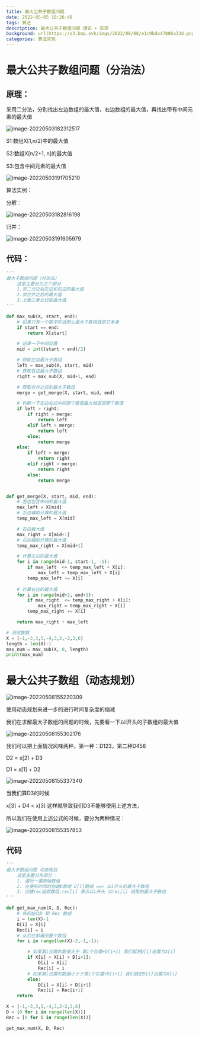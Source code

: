 ```yaml
---
title: 最大公共子数组问题
date: 2022-05-05 10:26:48
tags: 算法
description: 最大公共子数组问题 理论 + 实现
background: url(https://s3.bmp.ovh/imgs/2022/08/08/e1c9bda47806a33d.png)
categories: 算法实现
---
```


# 最大公共子数组问题（分治法）

## 原理：

采用二分法，分别找出左边数组的最大值，右边数组的最大值，再找出带有中间元素的最大值

![image-20220503182312517](https://s2.loli.net/2022/11/05/6CVvkBZbnUjQLxl.png)

S1:数组X[1,n/2]中的最大值

S2:数组X[n/2+1, n]的最大值

S3:包含中间元素的最大值

![image-20220503191705210](https://s2.loli.net/2022/11/05/mHcdLOn2s69xAZN.png)

算法实例：

分解：

![image-20220503182816198](https://s2.loli.net/2022/11/05/n4jQBurygYzVpev.png)



归并：

![image-20220503191605979](https://s2.loli.net/2022/11/05/BXgPn7Npch6QvAD.png)



## 代码：

```python
'''
最大子数组问题（分治法）
    这里主要分为三个部分
    1.求二分之后左边和右边的最大值
    2.求合并之后的最大值
    3.上面三者比较取最大值
'''

def max_sub(X, start, end):
    # 如果只有一个数字的话那么最大子数组就是它本身
    if start == end:
        return X[start]

    # 记录一下中间位置
    mid = int((start + end)/2)

    # 获取左边最大子数组
    left = max_sub(X, start, mid)
    # 获取右边最大子数组
    right = max_sub(X, mid+1, end)

    # 获取合并之后的最大子数组
    merge = get_merge(X, start, mid, end)

    # 判断一下左边右边中间那个数值最大就返回那个数值
    if left > right:
        if right > merge:
            return left
        elif left > merge:
            return left
        else:
            return merge
    else:
        if left > merge:
            return right
        elif right > merge:
            return right
        else:
            return merge


def get_merge(X, start, mid, end):
    # 左边包含中间的最大值
    max_left = X[mid]
    # 左边辅助计算的最大值
    temp_max_left = X[mid]

    # 右边最大值
    max_right = X[mid+1]
    # 右边辅助计算的最大值
    temp_max_right = X[mid+1]

    # 计算左边的最大值
    for i in range(mid-1, start-1, -1):
        if max_left  <= temp_max_left + X[i]:
            max_left = temp_max_left + X[i]
        temp_max_left += X[i]
    
    # 计算右边的最大值
    for i in range(mid+2, end+1):
        if max_right  <= temp_max_right + X[i]:
            max_right = temp_max_right + X[i]
        temp_max_right += X[i]   

    return max_right + max_left 

# 测试数据
X = [-1,-3,3,5,-4,3,2,-2,3,6]
length = len(X)-1
max_num = max_sub(X, 0, length)
print(max_num)
```

# 最大公共子数组（动态规划）

![image-20220508155220309](https://s2.loli.net/2022/11/05/WmT2qQFOePrc8CA.png)

使用动态规划来进一步的进行时间复杂度的缩减

我们在求解最大子数组的问题的时候，先要看一下以i开头的子数组的最大值

![image-20220508155302176](https://s2.loli.net/2022/11/05/yZcm7OpPgQnUiRK.png)

我们可以把上面情况风味两种，第一种：D123，第二种D456

D2 = x[2] + D3

D1 = x[1] + D2





![image-20220508155337340](https://s2.loli.net/2022/11/05/1eh9xYCaQdFsnPM.png)

当我们算D3的时候

x[3] + D4 < x[3] 这样就导致我们D3不能够使用上述方法，

所以我们在使用上述公式的时候，要分为两种情况：

![image-20220508155357853](https://s2.loli.net/2022/11/05/Ja4wvGAcsBiXnkO.png)

## 代码

```python
'''
最大子数组问题 动态规划
    这里主要分为部分：
    1. 遍历一遍原始数组
    2. 在便利的同时创建D数组 D[i]数组 ==> 以i开头的最大子数组
    3. 创建rec追踪数组,rec[i] 表示以i开头 以rec[i] 结尾的最大子数组
'''

def get_max_num(X, D, Rec):
    # 先初始化D 和 Rec 数组
    i = len(X)-1
    D[i] = X[i]
    Rec[i] = i
    # 从后往前遍历整个数组
    for i in range(len(X)-2,-1,-1):

        # 如果第i位置的数据大于 第i个位置+D[i+1] 我们就把D[i]设置为X[i]
        if X[i] > X[i] + D[i+1]:
            D[i] = X[i]
            Rec[i] = i
        # 如果第i位置的数据小于于第i个位置+D[i+1] 我们就把D[i]设置为X[i]
        else:
            D[i] = X[i] + D[i+1]
            Rec[i] = Rec[i+1]
    return 

X = [-1,-3,3,5,-4,3,2-2,3,6]
D = [0 for i in range(len(X))]
Rec = [0 for i in range(len(X))]

get_max_num(X, D, Rec)

```


